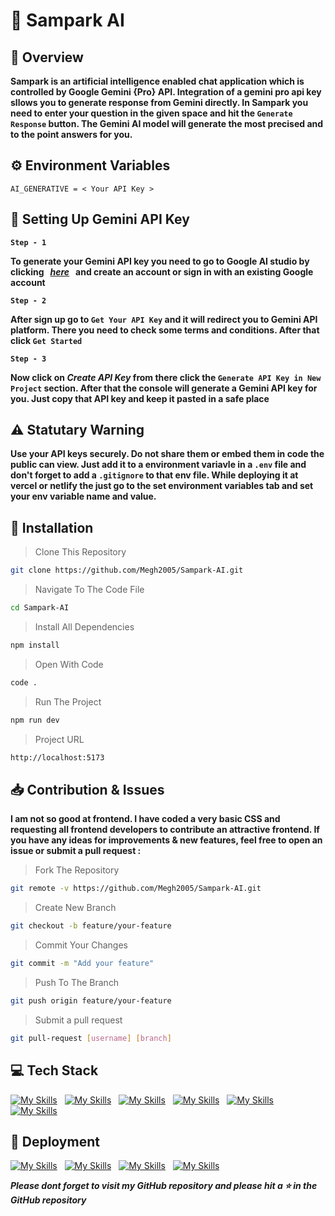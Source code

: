 # :robot: Sampark AI

## :notebook_with_decorative_cover: Overview

**Sampark is an artificial intelligence enabled chat application which is controlled by Google **Gemini** {Pro} API. Integration of a gemini pro api key sllows you to generate response from Gemini directly. In **Sampark** you need to enter your question in the given space and hit the **`Generate Response`** button. The Gemini AI model will generate the most precised and to the point answers for you.**

## :gear: Environment Variables
```.env
AI_GENERATIVE = < Your API Key >
```
## :wrench: Setting Up Gemini API Key
**`Step - 1`** 
<br>

**To generate your Gemini API key you need to go to Google AI studio by clicking &nbsp; _[here](https://ai.google.dev/aistudio)_ &nbsp; and create an account or sign in with an existing Google account**
<br>

**`Step - 2`** 
<br>

**After sign up go to `Get Your API Key` and it will redirect you to Gemini API platform. There you need to check some terms and conditions. After that click `Get Started`**
<br>

**`Step - 3`**
<br>

**Now click on _Create API Key_ from there click the `Generate API Key in New Project` section. After that the console will generate a Gemini API key for you. Just copy that API key and keep it pasted in a safe place**

## :warning: Statutary Warning
**Use your API keys securely. Do not share them or embed them in code the public can view. Just add it to a environment variavle in a `.env` file and don't forget to add a `.gitignore` to that env file. While deploying it at vercel or netlify the just go to the set environment variables  tab and set your env variable name and value.**

## :floppy_disk: Installation

> Clone This Repository

```sh
git clone https://github.com/Megh2005/Sampark-AI.git
```

> Navigate To The Code File

```sh
cd Sampark-AI
```

> Install All Dependencies

```sh
npm install
```

> Open With Code

```sh
code .
```

> Run The Project

```sh
npm run dev
```

> Project URL

```sh
http://localhost:5173
```

## :inbox_tray: Contribution & Issues
**I am not so good at frontend. I have coded a very basic CSS and requesting all frontend developers to contribute an attractive frontend. If you have any ideas for improvements & new features, feel free to open an issue or submit a pull request :**
> Fork The Repository
```sh
git remote -v https://github.com/Megh2005/Sampark-AI.git
```
> Create New Branch 
```sh
git checkout -b feature/your-feature
```
> Commit Your Changes
```sh
git commit -m "Add your feature"
```
> Push To The Branch
```sh
git push origin feature/your-feature
```
> Submit a pull request
```sh
git pull-request [username] [branch]
```

## :computer: Tech Stack
[![My Skills](https://skillicons.dev/icons?i=vite&theme=dark)](https://sampark-murex.vercel.app/)
&nbsp;
[![My Skills](https://skillicons.dev/icons?i=nodejs&theme=dark)](https://sampark-murex.vercel.app/)
&nbsp;
[![My Skills](https://skillicons.dev/icons?i=tailwind&theme=dark)](https://sampark-murex.vercel.app/)
&nbsp;
[![My Skills](https://skillicons.dev/icons?i=git&theme=dark)](https://sampark-murex.vercel.app/)
&nbsp;
[![My Skills](https://skillicons.dev/icons?i=github&theme=dark)](https://sampark-murex.vercel.app/)
&nbsp;
[![My Skills](https://skillicons.dev/icons?i=md&theme=dark)](https://sampark-murex.vercel.app/)
&nbsp;

## :link: Deployment
[![My Skills](https://skillicons.dev/icons?i=vercel&theme=dark)](https://sampark-murex.vercel.app/)
&nbsp;
[![My Skills](https://skillicons.dev/icons?i=netlify&theme=dark)](https://sampark-ai.netlify.app/)
&nbsp;
[![My Skills](https://skillicons.dev/icons?i=github&theme=dark)](https://github.com/Megh2005/Sampark-AI/)
&nbsp;
[![My Skills](https://skillicons.dev/icons?i=ubuntu&theme=dark)](https://tinyurl.com/sampark-demo/)

**_Please dont forget to visit my GitHub repository and please hit a :star: in the GitHub repository_**
